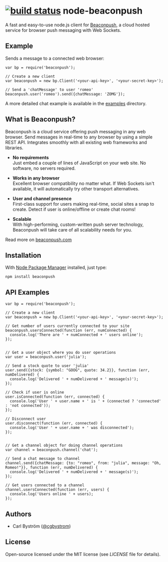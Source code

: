 [![build status](https://secure.travis-ci.org/cgbystrom/node-beaconpush.png)](http://travis-ci.org/cgbystrom/node-beaconpush)
node-beaconpush
===============

A fast and easy-to-use node.js client for [Beaconpush](http://beaconpush.com), a cloud hosted service for browser push messaging with Web Sockets.

Example
-------
Sends a message to a connected web browser:

    var bp = require('beaconpush');

    // Create a new client
    var beaconpush = new bp.Client('<your-api-key>', '<your-secret-key>');
    
    // Send a 'chatMessage' to user 'romeo'
    beaconpush.user('romeo').send({chatMessage: 'ZOMG'});

A more detailed chat example is available in the [examples](https://github.com/cgbystrom/node-beaconpush/tree/master/examples) directory.

What is Beaconpush?
-------------------

Beaconpush is a cloud service offering push messaging in any web browser.
Send messages in real-time to any browser by using a simple REST API.
Integrates smoothly with all existing web frameworks and libraries.

* **No requirements**<br>
Just embed a couple of lines of JavaScript on your web site. No software, no servers required.

* **Works in any browser**<br>
Excellent browser compatibility no matter what. If Web Sockets isn't available, it will automatically try other transport alternatives.

* **User and channel presence**<br>
First-class support for users making real-time, social sites a snap to create. Detect if user is online/offline or create chat rooms!

* **Scalable**<br>
With high-performing, custom-written push server technology, Beaconpush will take care of all scalability needs for you.

Read more on [beaconpush.com](http://beaconpush.com)

Installation
---------------

With [Node Package Manager](http://npmjs.org/) installed, just type:

    npm install beaconpush


API Examples
--------

    var bp = require('beaconpush');
    
    // Create a new client
    var beaconpush = new bp.Client('<your-api-key>', '<your-secret-key>');
    
    // Get number of users currently connected to your site
    beaconpush.usersConnected(function (err, numConnected) {
      console.log('There are ' + numConnected + ' users online');
    });


    // Get a user object where you do user operations
    var user = beaconpush.user('julia');

    // Send a stock quote to user 'julia'
    user.send({stock: {symbol: "GOOG", quote: 34.2}}, function (err, numDelivered) {
      console.log('Delivered ' + numDelivered + ' message(s)');
    });

    // Check if user is online
    user.isConnected(function (err, connected) {
      console.log('User ' + user.name + ' is ' + (connected ? 'connected' : 'not connected'));
    });
    
    // Disconnect user
    user.disconnect(function (err, connected) {
      console.log('User ' + user.name + ' was disconnected');
    });


    // Get a channel object for doing channel operations
    var channel = beaconpush.channel('chat');

    // Send a chat message to channel
    channel.send({chatMessage: {to: "romeo", from: "julia", message: "Oh, Romeo!"}}, function (err, numDelivered) {
      console.log('Delivered ' + numDelivered + ' message(s)');
    });

    // Get users connected to a channel
    channel.usersConnected(function (err, users) {
      console.log('Users online ' + users);
    });


<script src="https://gist.github.com/836224.js?file=node-beaconpush_example.js"></script>

Authors
-------

- Carl Bystr&ouml;m ([@cgbystrom](http://twitter.com/cgbystrom))

License
-------

Open-source licensed under the MIT license (see _LICENSE_ file for details).

